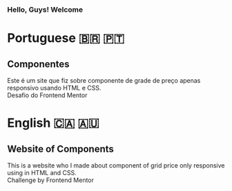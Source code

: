 ### Hello, Guys! Welcome

# Portuguese 🇧🇷 🇵🇹
## Componentes
 Este é um site que fiz sobre componente de grade de preço apenas responsivo usando HTML e CSS. <br> Desafio do Frontend Mentor

# English 🇨🇦 🇦🇺
## Website of Components
This is a website who I made about component of grid price only responsive using in HTML and CSS. <br> Challenge by Frontend Mentor
